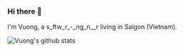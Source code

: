 ### Hi there 👋

I'm Vuong, a s_ftw_r_-_ng_n__r living in Saigon (Vietnam).

![Vuong's github stats](https://github-readme-stats.vercel.app/api?username=vuongggggg&show_icons=true&theme=dark)

<!--
**vuongggggg/vuongggggg** is a ✨ _special_ ✨ repository because its `README.md` (this file) appears on your GitHub profile.

Here are some ideas to get you started:


- 🌱 I’m currently learning ...
- 👯 I’m looking to collaborate on ...
- 🤔 I’m looking for help with ...
- 💬 Ask me about ...
- 📫 How to reach me: Twitter
- 😄 Pronouns: ...
- ⚡ Fun fact: ...
-->

